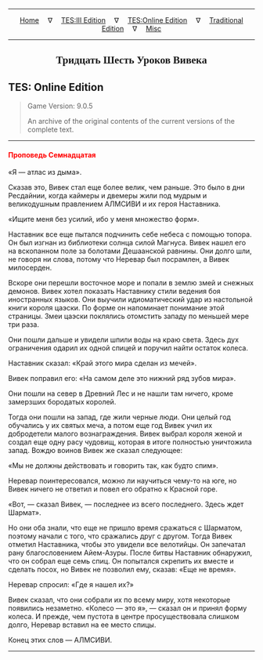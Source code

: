 
---

<!-- Jekyll Page Links -->

<center>
<a href="../../../../index.html">Home</a>
&emsp;&nabla;&emsp;
<a href="../../../index-tes3.html">TES:III Edition</a>
&emsp;&nabla;&emsp;
<a href="../../../index-teso.html">TES:Online Edition</a>
&emsp;&nabla;&emsp;
<a href="../../../index-traditional.html">Traditional Edition</a>
&emsp;&nabla;&emsp;
<a href="../../../index-misc.html">Misc</a>
</center>

<!-- Markdown Body Below: -->

---

<center>
<h2><span style="font-family:Georgia">Тридцать Шесть Уроков Вивека</span></h2>
</center>

## TES: Online Edition

> Game Version: 9.0.5
>
> An archive of the original contents of the current versions of the complete text.

---

#### <span style="color:red">Проповедь Семнадцатая</span>

«Я — атлас из дыма».

Сказав это, Вивек стал еще более велик, чем раньше. Это было в дни Ресдайнии, когда каймеры и двемеры жили под мудрым и великодушным правлением АЛМСИВИ и их героя Наставника.

«Ищите меня без усилий, ибо у меня множество форм».

Наставник все еще пытался подчинить себе небеса с помощью топора. Он был изгнан из библиотеки солнца силой Магнуса. Вивек нашел его на вскопанном поле за болотами Дешаанской равнины. Они долго шли, не говоря ни слова, потому что Неревар был посрамлен, а Вивек милосерден.

Вскоре они перешли восточное море и попали в землю змей и снежных демонов. Вивек хотел показать Наставнику стили ведения боя иностранных языков. Они выучили идиоматический удар из настольной книги короля цаэски. По форме он напоминает понимание этой страницы. Змеи цаэски поклялись отомстить западу по меньшей мере три раза.

Они пошли дальше и увидели шпили воды на краю света. Здесь дух ограничения одарил их одной спицей и поручил найти остаток колеса.

Наставник сказал: «Край этого мира сделан из мечей».

Вивек поправил его: «На самом деле это нижний ряд зубов мира».

Они пошли на север в Древний Лес и не нашли там ничего, кроме замерзших бородатых королей.

Тогда они пошли на запад, где жили черные люди. Они целый год обучались у их святых меча, а потом еще год Вивек учил их добродетели малого вознаграждения. Вивек выбрал короля женой и создал еще одну расу чудовищ, которая в итоге полностью уничтожила запад. Вождю воинов Вивек же сказал следующее:

«Мы не должны действовать и говорить так, как будто спим».

Неревар поинтересовался, можно ли научиться чему-то на юге, но Вивек ничего не ответил и повел его обратно к Красной горе.

«Вот, — сказал Вивек, — последнее из всего последнего. Здесь ждет Шармат».

Но они оба знали, что еще не пришло время сражаться с Шарматом, поэтому начали с того, что сражались друг с другом. Тогда Вивек отметил Наставника, чтобы это увидели все велотийцы. Он запечатал рану благословением Айем-Азуры. После битвы Наставник обнаружил, что он собрал еще семь спиц. Он попытался скрепить их вместе и сделать посох, но Вивек не позволил ему, сказав: «Еще не время».

Неревар спросил: «Где я нашел их?»

Вивек сказал, что они собрали их по всему миру, хотя некоторые появились незаметно. «Колесо — это я», — сказал он и принял форму колеса. И прежде, чем пустота в центре просуществовала слишком долго, Неревар вставил на ее место спицы.

Конец этих слов — АЛМСИВИ.

---
